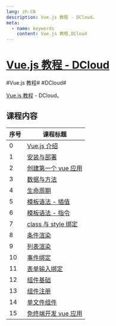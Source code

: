 ```yaml
---
lang: zh-CN
description: Vue.js 教程 - DCloud。
meta:
  - name: keywords
    content: Vue.js 教程,DCloud
---
```


# [Vue.js 教程 - DCloud](https://ke.qq.com/course/343370)

\#Vue.js 教程#
\#DCloud#

[Vue.js 教程](https://learning.dcloud.io/#/) - DCloud。

## 课程内容

<table class="course-table">
<thead>
  <tr><th>序号</th><th>课程标题</th></tr>
</thead>
<tbody>
  <tr><td>0<vp-icon name="checkbox-selected" /></td><td><a href="./introduction">Vue.js 介绍</a></td></tr>
  <tr><td>1<vp-icon name="checkbox-selected" /></td><td><a href="./install-deploy">安装与部署</a></td></tr>
  <tr><td>2<vp-icon name="checkbox-selected" /></td><td><a href="./vue-application">创建第一个 vue 应用</a></td></tr>
  <tr><td>3<vp-icon name="checkbox-selected" /></td><td><a href="./data-method">数据与方法</a></td></tr>
  <tr><td>4<vp-icon name="checkbox-selected" /></td><td><a href="./lifecycle">生命周期</a></td></tr>
  <tr><td>5<vp-icon name="checkbox-selected" /></td><td><a href="./interpolation">模板语法 - 插值</a></td></tr>
  <tr><td>6<vp-icon name="checkbox-selected" /></td><td><a href="./directive">模板语法 - 指令</a></td></tr>
  <tr><td>7<vp-icon name="checkbox-selected" /></td><td><a href="./class-style">class 与 style 绑定</a></td></tr>
  <tr><td>8<vp-icon name="checkbox-selected" /></td><td><a href="./condition">条件渲染</a></td></tr>
  <tr><td>9<vp-icon name="checkbox-selected" /></td><td><a href="./list">列表渲染</a></td></tr>
  <tr><td>10<vp-icon name="checkbox-selected" /></td><td><a href="./event">事件绑定</a></td></tr>
  <tr><td>11<vp-icon name="checkbox-selected" /></td><td><a href="./form">表单输入绑定</a></td></tr>
  <tr><td>12<vp-icon name="checkbox-selected" /></td><td><a href="./component">组件基础</a></td></tr>
  <tr><td>13<vp-icon name="checkbox-selected" /></td><td><a href="./registration">组件注册</a></td></tr>
  <tr><td>14<vp-icon name="checkbox-selected" /></td><td><a href="./sfc">单文件组件</a></td></tr>
  <tr><td>15<vp-icon name="checkbox-selected" /></td><td><a href="./development">免终端开发 vue 应用</a></td></tr>
</tbody>
</table>
